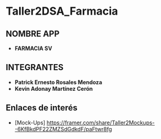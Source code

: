 # Taller2DSA_Farmacia
 
## NOMBRE APP
* **FARMACIA SV**
 
## INTEGRANTES

* **Patrick Ernesto Rosales Mendoza**
* **Kevin Adonay Martínez Cerón** 

## Enlaces de interés

* [Mock-Ups] https://framer.com/share/Taller2Mockups--6KfBkdPF22ZMZSdGdkdF/paFtwr8fg

